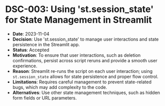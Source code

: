 # DSC-003: Using 'st.session_state' for State Management in Streamlit

- **Date**: 2023-11-04
- **Decision**: Use 'st.session_state' to manage user interactions and state persistence in the Streamlit app.
- **Status**: Accepted
- **Motivation**: To ensure that user interactions, such as deletion confirmations, persist across script reruns and provide a smooth user experience.
- **Reason**: Streamlit re-runs the script on each user interaction; using `st.session_state` allows for state persistence and proper flow control.
- **Limitations**: Requires careful management to prevent state-related bugs, which may add complexity to the code.
- **Alternatives**: Use other state management techniques, such as hidden form fields or URL parameters.


